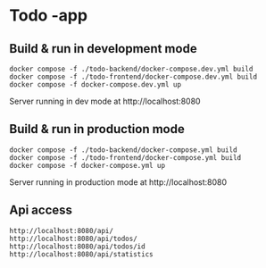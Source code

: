 # Todo -app

## Build & run in development mode

```
docker compose -f ./todo-backend/docker-compose.dev.yml build
docker compose -f ./todo-frontend/docker-compose.dev.yml build
docker compose -f docker-compose.dev.yml up
```

Server running in dev mode at http://localhost:8080

## Build & run in production mode

```
docker compose -f ./todo-backend/docker-compose.yml build
docker compose -f ./todo-frontend/docker-compose.yml build
docker compose -f docker-compose.yml up
```

Server running in production mode at http://localhost:8080

## Api access

```
http://localhost:8080/api/
http://localhost:8080/api/todos/
http://localhost:8080/api/todos/id
http://localhost:8080/api/statistics
```
